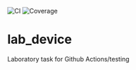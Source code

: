![CI](https://github.com/AnnVusatyuk/lab_device/actions/workflows/device.yaml/badge.svg)
![Coverage](https://img.shields.io/endpoint?url=https://gist.githubusercontent.com/AnnVusatyuk/bb179367d94070bc0a24e3c97de227cd/raw/coverage.json)

# lab_device
Laboratory task for Github Actions/testing
